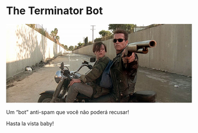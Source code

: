 # The Terminator Bot

<!--suppress HtmlDeprecatedAttribute -->
<p align="center">
    <img src="./assets/john_connor.jpg" alt="The Terminator Bot" />
</p>

Um “bot” anti-spam que você não poderá recusar!

Hasta la vista baby!